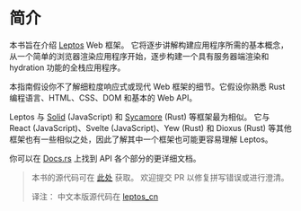 # 简介

本书旨在介绍 [Leptos](https://github.com/leptos-rs/leptos) Web 框架。
它将逐步讲解构建应用程序所需的基本概念，
从一个简单的浏览器渲染应用程序开始，逐步构建一个具有服务器端渲染和 hydration 功能的全栈应用程序。

本指南假设你不了解细粒度响应式或现代 Web 框架的细节。它假设你熟悉 Rust 编程语言、HTML、CSS、DOM 和基本的 Web API。

Leptos 与 [Solid](https://www.solidjs.com) (JavaScript)
和 [Sycamore](https://sycamore-rs.netlify.app/) (Rust) 等框架最为相似。
它与 React (JavaScript)、Svelte (JavaScript)、Yew (Rust) 和
Dioxus (Rust) 等其他框架也有一些相似之处，因此了解其中一个框架也可能更容易理解 Leptos。

你可以在 [Docs.rs](https://docs.rs/leptos/latest/leptos/) 上找到 API 各个部分的更详细文档。

> 本书的源代码可在 [此处](https://github.com/leptos-rs/book) 获取。 欢迎提交 PR 以修复拼写错误或进行澄清。
> 
> 译注：
> 中文本版源代码在 [leptos_cn](https://github.com/ShanTouUniversity/leptos_cn)

